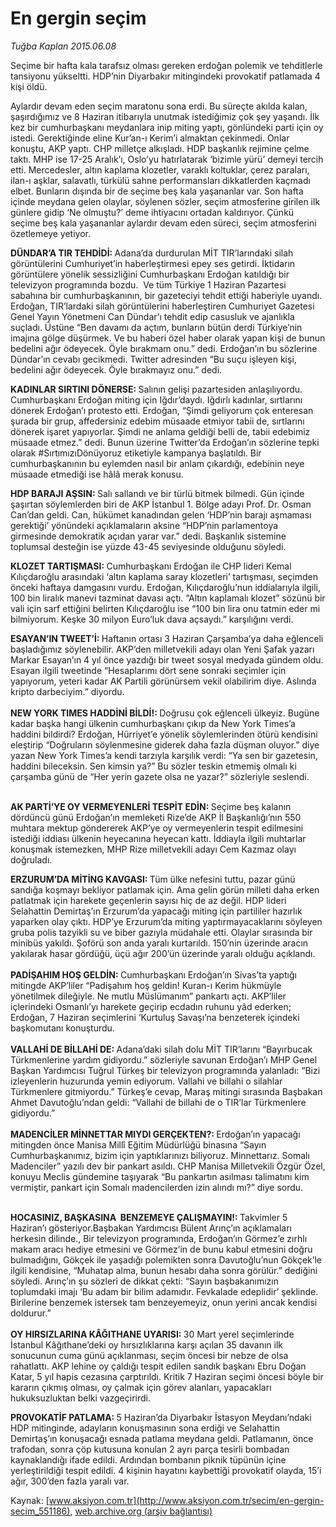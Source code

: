# En gergin seçim

*Tuğba Kaplan 2015.06.08*

<div class="pNewsDetailMainContent ctx_content" itemprop="articleBody">
 <p>
  Seçime bir hafta kala tarafsız olması gereken erdoğan polemik ve tehditlerle tansiyonu yükseltti. HDP’nin Diyarbakır mitingindeki provokatif patlamada 4 kişi öldü.
 </p>
 <p>
  Aylardır devam eden seçim maratonu sona erdi. Bu süreçte akılda kalan, şaşırdığımız ve 8 Haziran itibarıyla unutmak istediğimiz çok şey yaşandı. İlk kez bir cumhurbaşkanı meydanlara inip miting yaptı, gönlündeki parti için oy istedi. Gerektiğinde eline Kur’an-ı Kerim’i almaktan çekinmedi. Onlar konuştu, AKP yaptı. CHP milletçe alkışladı. HDP başkanlık rejimine çelme taktı. MHP ise 17-25 Aralık’ı, Oslo’yu hatırlatarak ‘bizimle yürü’ demeyi tercih etti. Mercedesler, altın kaplama klozetler, varaklı koltuklar, çerez paraları, ilan-ı aşklar, salavatlı, türkülü sahne performansları dikkatlerden kaçmadı elbet. Bunların dışında bir de seçime beş kala yaşananlar var. Son hafta içinde meydana gelen olaylar, söylenen sözler, seçim atmosferine girilen ilk günlere gidip ‘Ne olmuştu?’ deme ihtiyacını ortadan kaldırıyor. Çünkü seçime beş kala yaşananlar aylardır devam eden süreci, seçim atmosferini özetlemeye yetiyor.
 </p>
 <p>
  <strong>
   DÜNDAR’A TIR TEHDİDİ:
  </strong>
  Adana’da durdurulan MİT TIR’larındaki silah görüntülerini Cumhuriyet’in haberleştirmesi epey ses getirdi. İktidarın görüntülere yönelik sessizliğini Cumhurbaşkanı Erdoğan katıldığı bir televizyon programında bozdu.  Ve tüm Türkiye 1 Haziran Pazartesi sabahına bir cumhurbaşkanının, bir gazeteciyi tehdit ettiği haberiyle uyandı. Erdoğan, TIR’lardaki silah görüntülerini haberleştiren Cumhuriyet Gazetesi Genel Yayın Yönetmeni Can Dündar’ı tehdit edip casusluk ve ajanlıkla suçladı. Üstüne “Ben davamı da açtım, bunların bütün derdi Türkiye’nin imajına gölge düşürmek. Ve bu haberi özel haber olarak yapan kişi de bunun bedelini ağır ödeyecek. Öyle bırakmam onu.” dedi. Erdoğan’ın bu sözlerine Dündar’ın cevabı gecikmedi. Twitter adresinden “Bu suçu işleyen kişi, bedelini ağır ödeyecek. Öyle bırakmayız onu.” dedi.
 </p>
 <p>
  <strong>
   KADINLAR SIRTINI DÖNERSE:
  </strong>
  Salının gelişi pazartesiden anlaşılıyordu. Cumhurbaşkanı Erdoğan miting için Iğdır’daydı. Iğdırlı kadınlar, sırtlarını dönerek Erdoğan’ı protesto etti. Erdoğan, “Şimdi geliyorum çok enteresan şurada bir grup, affedersiniz edebim müsaade etmiyor tabii de, sırtlarını dönerek işaret yapıyorlar. Şimdi ne anlama geldiği belli de, tabii edebimiz müsaade etmez.” dedi. Bunun üzerine Twitter’da Erdoğan’ın sözlerine tepki olarak #SırtımızıDönüyoruz etiketiyle kampanya başlatıldı. Bir cumhurbaşkanının bu eylemden nasıl bir anlam çıkardığı, edebinin neye müsaade etmediği ise hâlâ merak konusu.
 </p>
 <p>
  <strong>
   HDP BARAJI AŞSIN:
  </strong>
  Salı sallandı ve bir türlü bitmek bilmedi. Gün içinde şaşırtan söylemlerden biri de AKP İstanbul 1. Bölge adayı Prof. Dr. Osman Can’dan geldi. Can, hükümet kanadından gelen ‘HDP’nin barajı aşmaması gerektiği’ yönündeki açıklamaların aksine “HDP’nin parlamentoya girmesinde demokratik açıdan yarar var.” dedi. Başkanlık sistemine toplumsal desteğin ise yüzde 43-45 seviyesinde olduğunu söyledi.
 </p>
 <p>
  <strong>
   KLOZET TARTIŞMASI:
  </strong>
  Cumhurbaşkanı Erdoğan ile CHP lideri Kemal Kılıçdaroğlu arasındaki ‘altın kaplama saray klozetleri’ tartışması, seçimden önceki haftaya damgasını vurdu. Erdoğan, Kılıçdaroğlu’nun iddialarıyla ilgili, 100 bin liralık manevi tazminat davası açtı. “Altın kaplamalı klozet” sözünü bir vali için sarf ettiğini belirten Kılıçdaroğlu ise “100 bin lira onu tatmin eder mi bilmiyorum. Keşke 30 milyon Euro’luk dava açsaydı.” karşılığını verdi.
 </p>
 <p>
  <strong>
   ESAYAN’IN TWEET’İ:
  </strong>
  Haftanın ortası 3 Haziran Çarşamba’ya daha eğlenceli başladığımız söylenebilir. AKP’den milletvekili adayı olan Yeni Şafak yazarı Markar Esayan’ın 4 yıl önce yazdığı bir tweet sosyal medyada gündem oldu. Esayan ilgili tweetinde “Hesaplarımı dört sene sonraki seçimler için yapıyorum, yeteri kadar AK Partili görünürsem vekil olabilirim diye. Aslında kripto darbeciyim.” diyordu.
  <br>
   <br>
    <strong>
     NEW YORK TIMES HADDİNİ BİLDİ!:
    </strong>
    Doğrusu çok eğlenceli ülkeyiz. Bugüne kadar başka hangi ülkenin cumhurbaşkanı çıkıp da New York Times’a haddini bildirdi? Erdoğan, Hürriyet’e yönelik söylemlerinden ötürü kendisini eleştirip “Doğruların söylenmesine giderek daha fazla düşman oluyor.” diye yazan New York Times’a kendi tarzıyla karşılık verdi: “Ya sen bir gazetesin, haddini bileceksin. Sen kimsin ya?” Bu sözler teskin etmemiş olmalı ki çarşamba günü de “Her yerin gazete olsa ne yazar?” sözleriyle seslendi.
   </br>
  </br>
 </p>
 <p>
  <strong>
   AK PARTİ’YE OY VERMEYENLERİ TESPİT EDİN:
  </strong>
  Seçime beş kalanın dördüncü günü Erdoğan’ın memleketi Rize’de AKP İl Başkanlığı’nın 550 muhtara mektup göndererek AKP’ye oy vermeyenlerin tespit edilmesini istediği iddiası ülkenin heyecanına heyecan kattı. İddiayla ilgili muhtarlar konuşmak istemezken, MHP Rize milletvekili adayı Cem Kazmaz olayı doğruladı.
 </p>
 <p>
  <strong>
   ERZURUM’DA MİTİNG KAVGASI:
  </strong>
  Tüm ülke nefesini tuttu, pazar günü sandığa koşmayı bekliyor patlamak için. Ama gelin görün milleti daha erken patlatmak için harekete geçenlerin sayısı hiç de az değil. HDP lideri Selahattin Demirtaş’ın Erzurum’da yapacağı miting için partililer hazırlık yaparken olay çıktı. HDP’ye Erzurum’da miting yaptırmayacaklarını söyleyen gruba polis tazyikli su ve biber gazıyla müdahale etti. Olaylar sırasında bir minibüs yakıldı. Şoförü son anda yaralı kurtarıldı. 150’nin üzerinde aracın yakılarak hasar gördüğü, üçü ağır 200’ün üzerinde yaralı olduğu açıklandı.
  <br>
   <br>
    <strong>
     PADİŞAHIM HOŞ GELDİN:
    </strong>
    Cumhurbaşkanı Erdoğan’ın Sivas’ta yaptığı mitingde AKP’liler “Padişahım hoş geldin! Kuran-ı Kerim hükmüyle yönetilmek dileğiyle. Ne mutlu Müslümanım” pankartı açtı. AKP’liler içlerindeki Osmanlı’yı harekete geçirip ecdadın ruhunu yâd ederken; Erdoğan, 7 Haziran seçimlerini ‘Kurtuluş Savaşı’na benzeterek içindeki başkomutanı konuşturdu.
    <br/>
    <br/>
    <strong>
     VALLAHİ DE BİLLAHİ DE:
    </strong>
    Adana’daki silah dolu MİT TIR’larını “Bayırbucak Türkmenlerine yardım gidiyordu.” sözleriyle savunan Erdoğan’ı MHP Genel Başkan Yardımcısı Tuğrul Türkeş bir televizyon programında yalanladı: “Bizi izleyenlerin huzurunda yemin ediyorum. Vallahi ve billahi o silahlar Türkmenlere gitmiyordu.” Türkeş’e cevap, Maraş mitingi sırasında Başbakan Ahmet Davutoğlu’ndan geldi: “Vallahi de billahi de o TIR’lar Türkmenlere gidiyordu.”
    <br/>
    <br/>
    <strong>
     MADENCİLER MİNNETTAR MIYDI GERÇEKTEN?:
    </strong>
    Erdoğan’ın yapacağı mitingden önce Manisa Millî Eğitim Müdürlüğü binasına “Sayın Cumhurbaşkanımız, bizim için yaptıklarınızı biliyoruz. Minnettarız. Somalı Madenciler” yazılı dev bir pankart asıldı. CHP Manisa Milletvekili Özgür Özel, konuyu Meclis gündemine taşıyarak “Bu pankartın asılması talimatını kim vermiştir, pankart için Somalı madencilerden izin alındı mı?” diye sordu.
   </br>
  </br>
 </p>
 <p>
  <strong>
   HOCASINIZ, BAŞKASINA  BENZEMEYE ÇALIŞMAYIN!:
  </strong>
  Takvimler 5 Haziran’ı gösteriyor.Başbakan Yardımcısı Bülent Arınç’ın açıklamaları herkesin dilinde., Bir televizyon programında, Erdoğan’ın Görmez’e zırhlı makam aracı hediye etmesini ve Görmez’in de bunu kabul etmesini doğru bulmadığını, Gökçek ile yaşadığı polemikten sonra Davutoğlu’nun Gökçek’le ilgili kendisine, “Muhatap alma, bunun hesabı daha sonra görülür.” dediğini söyledi. Arınç’ın şu sözleri de dikkat çekti: “Sayın başbakanımızın toplumdaki imajı ‘Bu adam bir bilim adamıdır. Fevkalade edeplidir’ şeklinde. Birilerine benzemek istersek tam benzeyemeyiz, onun yerini ancak kendisi doldurur.”
  <br/>
  <br/>
  <strong>
   OY HIRSIZLARINA KÂĞITHANE UYARISI:
  </strong>
  30 Mart yerel seçimlerinde İstanbul Kâğıthane’deki oy hırsızlıklarına karşı açılan 35 davanın ilk sonucunun cuma günü açıklanması, seçim öncesi bir nebze de olsa rahatlattı. AKP lehine oy çaldığı tespit edilen sandık başkanı Ebru Doğan Katar, 5 yıl hapis cezasına çarptırıldı. Kritik 7 Haziran seçimi öncesi böyle bir kararın çıkmış olması, oy çalmak için görev alanları, yapacakları hukuksuzluktan belki vazgeçirirdi.
 </p>
 <p>
  <strong>
   PROVOKATİF PATLAMA:
  </strong>
  5 Haziran’da Diyarbakır İstasyon Meydanı’ndaki HDP mitinginde, adayların konuşmasının sona erdiği ve Selahattin Demirtaş’ın konuşacağı esnada patlama meydana geldi. Patlamanın, önce trafodan, sonra çöp kutusuna konulan 2 ayrı parça tesirli bombadan kaynaklandığı ifade edildi. Ardından bombanın piknik tüpünün içine yerleştirildiği tespit edildi. 4 kişinin hayatını kaybettiği provokatif olayda, 15’i ağır, 300’den fazla yaralı var.
 </p>
</div>


Kaynak: [www.aksiyon.com.tr](http://www.aksiyon.com.tr/secim/en-gergin-secim_551186), [web.archive.org (arşiv bağlantısı)](http://web.archive.org/web/20151220000236/http://www.aksiyon.com.tr/secim/en-gergin-secim_551186)
